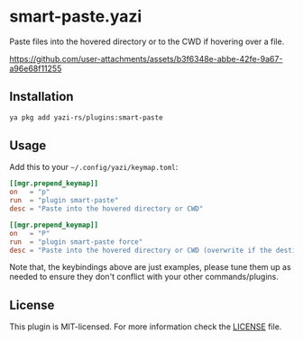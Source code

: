 # smart-paste.yazi

Paste files into the hovered directory or to the CWD if hovering over a file.

https://github.com/user-attachments/assets/b3f6348e-abbe-42fe-9a67-a96e68f11255

## Installation

```sh
ya pkg add yazi-rs/plugins:smart-paste
```

## Usage

Add this to your `~/.config/yazi/keymap.toml`:

```toml
[[mgr.prepend_keymap]]
on   = "p"
run  = "plugin smart-paste"
desc = "Paste into the hovered directory or CWD"

[[mgr.prepend_keymap]]
on   = "P"
run  = "plugin smart-paste force"
desc = "Paste into the hovered directory or CWD (overwrite if the destination exists)"
```

Note that, the keybindings above are just examples, please tune them up as needed to ensure they don't conflict with your other commands/plugins.

## License

This plugin is MIT-licensed. For more information check the [LICENSE](LICENSE) file.
